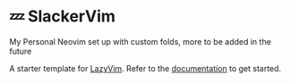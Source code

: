 # 💤 SlackerVim

My Personal Neovim set up with custom folds, more to be added in the future

A starter template for [LazyVim](https://github.com/LazyVim/LazyVim).
Refer to the [documentation](https://lazyvim.github.io/installation) to get started.
